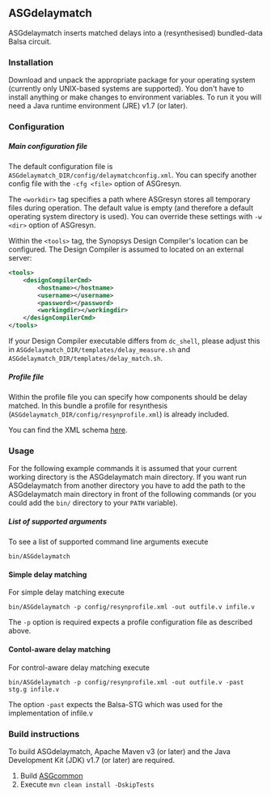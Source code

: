 ASGdelaymatch
-------------

ASGdelaymatch inserts matched delays into a (resynthesised) bundled-data Balsa circuit.

### Installation ###

Download and unpack the appropriate package for your operating system (currently only UNIX-based systems are supported). You don't have to install anything or make changes to environment variables. To run it you will need a Java runtime environment (JRE) v1.7 (or later).

### Configuration ###

##### Main configuration file #####

The default configuration file is `ASGdelaymatch_DIR/config/delaymatchconfig.xml`. You can specify another config file with the `-cfg <file>` option of ASGresyn.

The `<workdir>` tag specifies a path where ASGresyn stores all temporary files during operation. The default value is empty (and therefore a default operating system directory is used). You can override these settings with `-w <dir>` option of ASGresyn.

Within the `<tools>` tag, the Synopsys Design Compiler's location can be configured. The Design Compiler is assumed to located on an external server:
```xml
<tools>
	<designCompilerCmd>
		<hostname></hostname>
		<username></username>
		<password></password>
		<workingdir></workingdir>
	</designCompilerCmd>
</tools>
```
If your Design Compiler executable differs from `dc_shell`, please adjust this in `ASGdelaymatch_DIR/templates/delay_measure.sh` and `ASGdelaymatch_DIR/templates/delay_match.sh`.

##### Profile file #####

Within the profile file you can specify how components should be delay matched. In this bundle a profile for resynthesis (`ASGdelaymatch_DIR/config/resynprofile.xml`) is already included.

You can find the XML schema [here](src/main/resources/schema/profile_config.xsd).

### Usage ###

For the following example commands it is assumed that your current working directory is the ASGdelaymatch main directory. If you want run ASGdelaymatch from another directory you have to add the path to the ASGdelaymatch main directory in front of the following commands (or you could add the `bin/` directory to your `PATH` variable).

##### List of supported arguments #####

To see a list of supported command line arguments execute

    bin/ASGdelaymatch
    
#### Simple delay matching ####

For simple delay matching execute

	bin/ASGdelaymatch -p config/resynprofile.xml -out outfile.v infile.v

The `-p` option is required expects a profile configuration file as described above.

#### Contol-aware delay matching ####

For control-aware delay matching execute

	bin/ASGdelaymatch -p config/resynprofile.xml -out outfile.v -past stg.g infile.v

The option `-past` expects the Balsa-STG which was used for the implementation of infile.v

### Build instructions ###

To build ASGdelaymatch, Apache Maven v3 (or later) and the Java Development Kit (JDK) v1.7 (or later) are required.

1. Build [ASGcommon](https://github.com/hpiasg/asgcommon)
2. Execute `mvn clean install -DskipTests`
